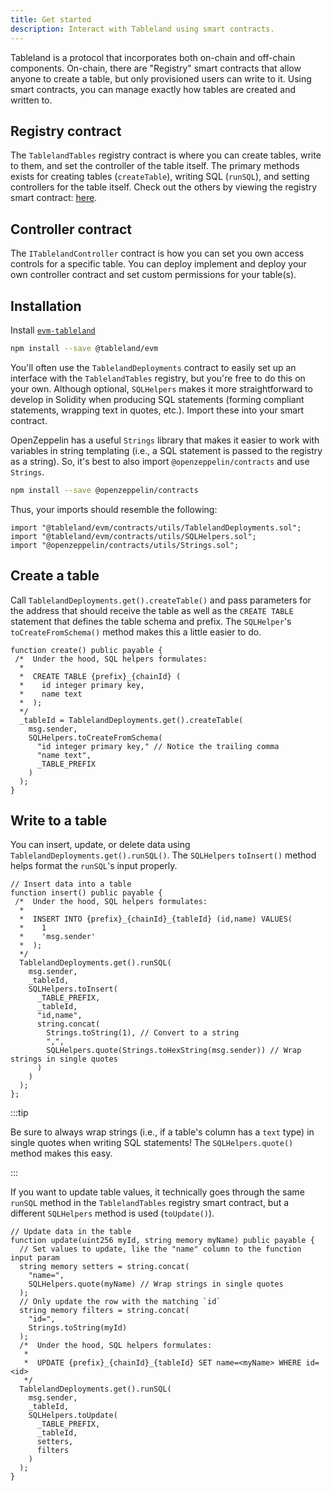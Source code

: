 ```yaml
---
title: Get started
description: Interact with Tableland using smart contracts.
---
```


Tableland is a protocol that incorporates both on-chain and off-chain components. On-chain, there are "Registry" smart contracts that allow anyone to create a table, but only provisioned users can write to it. Using smart contracts, you can manage exactly how tables are created and written to.

## Registry contract

The `TablelandTables` registry contract is where you can create tables, write to them, and set the controller of the table itself. The primary methods exists for creating tables (`createTable`), writing SQL (`runSQL`), and setting controllers for the table itself. Check out the others by viewing the registry smart contract: [here](https://github.com/tablelandnetwork/evm-tableland/blob/main/contracts/TablelandTables.sol).

## Controller contract

The `ITablelandController` contract is how you can set you own access controls for a specific table. You can deploy implement and deploy your own controller contract and set custom permissions for your table(s).

## Installation

Install [`evm-tableland`](https://github.com/tablelandnetwork/evm-tableland)

```bash npm2yarn
npm install --save @tableland/evm
```

You'll often use the `TablelandDeployments` contract to easily set up an interface with the `TablelandTables` registry, but you're free to do this on your own. Although optional, `SQLHelpers` makes it more straightforward to develop in Solidity when producing SQL statements (forming compliant statements, wrapping text in quotes, etc.). Import these into your smart contract.

OpenZeppelin has a useful `Strings` library that makes it easier to work with variables in string templating (i.e., a SQL statement is passed to the registry as a string). So, it's best to also import `@openzeppelin/contracts` and use `Strings`.

```bash npm2yarn
npm install --save @openzeppelin/contracts
```

Thus, your imports should resemble the following:

```solidity
import "@tableland/evm/contracts/utils/TablelandDeployments.sol";
import "@tableland/evm/contracts/utils/SQLHelpers.sol";
import "@openzeppelin/contracts/utils/Strings.sol";
```

## Create a table

Call `TablelandDeployments.get().createTable()` and pass parameters for the address that should receive the table as well as the `CREATE TABLE` statement that defines the table schema and prefix. The `SQLHelper`'s `toCreateFromSchema()` method makes this a little easier to do.

```solidity
function create() public payable {
 /*  Under the hood, SQL helpers formulates:
  *
  *  CREATE TABLE {prefix}_{chainId} (
  *    id integer primary key,
  *    name text
  *  );
  */
  _tableId = TablelandDeployments.get().createTable(
    msg.sender,
    SQLHelpers.toCreateFromSchema(
      "id integer primary key," // Notice the trailing comma
      "name text",
      _TABLE_PREFIX
    )
  );
}
```

## Write to a table

You can insert, update, or delete data using `TablelandDeployments.get().runSQL()`. The `SQLHelpers` `toInsert()` method helps format the `runSQL`'s input properly.

```solidity
// Insert data into a table
function insert() public payable {
 /*  Under the hood, SQL helpers formulates:
  *
  *  INSERT INTO {prefix}_{chainId}_{tableId} (id,name) VALUES(
  *    1
  *    'msg.sender'
  *  );
  */
  TablelandDeployments.get().runSQL(
    msg.sender,
    _tableId,
    SQLHelpers.toInsert(
      _TABLE_PREFIX,
      _tableId,
      "id,name",
      string.concat(
        Strings.toString(1), // Convert to a string
        ",",
        SQLHelpers.quote(Strings.toHexString(msg.sender)) // Wrap strings in single quotes
      )
    )
  );
};
```

:::tip

Be sure to always wrap strings (i.e., if a table's column has a `text` type) in single quotes when writing SQL statements! The `SQLHelpers.quote()` method makes this easy.

:::

If you want to update table values, it technically goes through the same `runSQL` method in the `TablelandTables` registry smart contract, but a different `SQLHelpers` method is used (`toUpdate()`).

```solidity
// Update data in the table
function update(uint256 myId, string memory myName) public payable {
  // Set values to update, like the "name" column to the function input param
  string memory setters = string.concat(
    "name=",
    SQLHelpers.quote(myName) // Wrap strings in single quotes
  );
  // Only update the row with the matching `id`
  string memory filters = string.concat(
    "id=",
    Strings.toString(myId)
  );
  /*  Under the hood, SQL helpers formulates:
   *
   *  UPDATE {prefix}_{chainId}_{tableId} SET name=<myName> WHERE id=<id>
   */
  TablelandDeployments.get().runSQL(
    msg.sender,
    _tableId,
    SQLHelpers.toUpdate(
      _TABLE_PREFIX,
      _tableId,
      setters,
      filters
    )
  );
}
```
